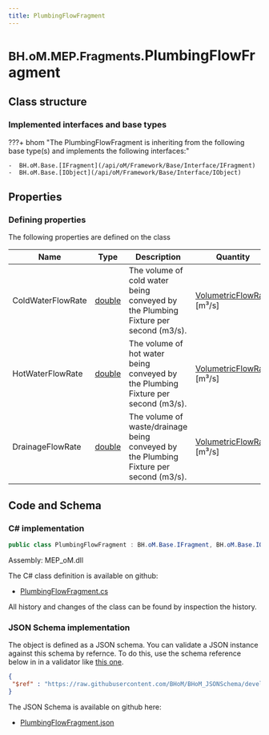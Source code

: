 ```yaml
---
title: PlumbingFlowFragment
---
```


# <small>BH.oM.MEP.Fragments.</small>**PlumbingFlowFragment**



## Class structure

### Implemented interfaces and base types

???+ bhom "The PlumbingFlowFragment is inheriting from the following base type(s) and implements the following interfaces:"

    -  BH.oM.Base.[IFragment](/api/oM/Framework/Base/Interface/IFragment)
    -  BH.oM.Base.[IObject](/api/oM/Framework/Base/Interface/IObject)


## Properties



### Defining properties

The following properties are defined on the class

| Name             | Type             | Description      | Quantity         |
|------------------|------------------|------------------|------------------|
| ColdWaterFlowRate | [double](https://learn.microsoft.com/en-us/dotnet/api/System.Double?view=netstandard-2.0) | The volume of cold water being conveyed by the Plumbing Fixture per second (m3/s). | [VolumetricFlowRate](/api/oM/Dimensional/Quantities/Attributes/VolumetricFlowRate) [m³/s] |
| HotWaterFlowRate | [double](https://learn.microsoft.com/en-us/dotnet/api/System.Double?view=netstandard-2.0) | The volume of hot water being conveyed by the Plumbing Fixture per second (m3/s). | [VolumetricFlowRate](/api/oM/Dimensional/Quantities/Attributes/VolumetricFlowRate) [m³/s] |
| DrainageFlowRate | [double](https://learn.microsoft.com/en-us/dotnet/api/System.Double?view=netstandard-2.0) | The volume of waste/drainage being conveyed by the Plumbing Fixture per second (m3/s). | [VolumetricFlowRate](/api/oM/Dimensional/Quantities/Attributes/VolumetricFlowRate) [m³/s] |


## Code and Schema

### C# implementation

``` C# title="C#"
public class PlumbingFlowFragment : BH.oM.Base.IFragment, BH.oM.Base.IObject
```

Assembly: MEP_oM.dll

The C# class definition is available on github:

- [PlumbingFlowFragment.cs](https://github.com/BHoM/BHoM/blob/develop/MEP_oM/Fragments\PlumbingFlowFragment.cs)

All history and changes of the class can be found by inspection the history.
### JSON Schema implementation

The object is defined as a JSON schema. You can validate a JSON instance against this schema by refernce. To do this, use the schema reference below in in a validator like [this one](https://www.jsonschemavalidator.net/).

``` json title="JSON Schema"
{
 "$ref" : "https://raw.githubusercontent.com/BHoM/BHoM_JSONSchema/develop/MEP_oM/Fragments/PlumbingFlowFragment.json"
}
```

The JSON Schema is available on github here:

- [PlumbingFlowFragment.json](https://github.com/BHoM/BHoM_JSONSchema/blob/develop/MEP_oM/Fragments/PlumbingFlowFragment.json)
